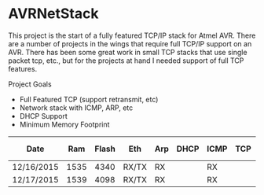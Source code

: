 # AVRNetStack

This project is the start of a fully featured TCP/IP stack for Atmel AVR. There are a number of projects in the wings that require full TCP/IP support on an AVR. There has been some great work in small TCP stacks that use single packet tcp, etc., but for the projects at hand I needed support of full TCP features. 

Project Goals
* Full Featured TCP (support retransmit, etc)
* Network stack with ICMP, ARP, etc
* DHCP Support
* Minimum Memory Footprint



|  Date       |   Ram  |   Flash  |   Eth |  Arp |  DHCP | ICMP |  TCP | UDP | DNS | IP RTR | Syslog | Tests |
|-------------|--------|----------|-------|------|-------|------|------|-----|-----|--------|--------|-------|
| 12/16/2015  |   1535 |     4340 | RX/TX |  RX  |       |  RX  |      |     |     |        |        |   0   |
| 12/17/2015  |   1539 |     4098 | RX/TX |  RX  |       |  RX  |      | TX  |     |        |   TX   |   0   |

